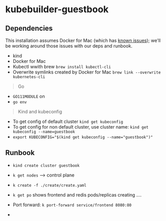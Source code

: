 # kubebuilder-guestbook

## Dependencies
This installation assumes Docker for Mac (which has [known issues](https://kind.sigs.k8s.io/docs/user/known-issues/));
we'll be working around those issues with our deps and runbook.

- kind
- Docker for Mac 
- Kubectl wwith brew `brew install kubectl-cli`
- Overwrite symlinks created by Docker for Mac `brew link --overwrite kubernetes-cli`


> Go
- `GO111MODULE` on
- `go env`

> Kind and kubeconfig
- To get config of default cluster `kind get kubeconfig`
- To get config for non default cluster, use cluster name: `kind get kubeconfig --name=guestbook`
- `export KUBECONFIG="$(kind get kubeconfig --name="guestbook")"`

## Runbook

- `kind create cluster guestbook`
- `k get nodes` --> control plane

- `k create -f ./create/create.yaml`
- `k get po` shows frontend and redis pods/replicas creating ....
- Port forward: `k port-forward service/frontend 8080:80`
- 
